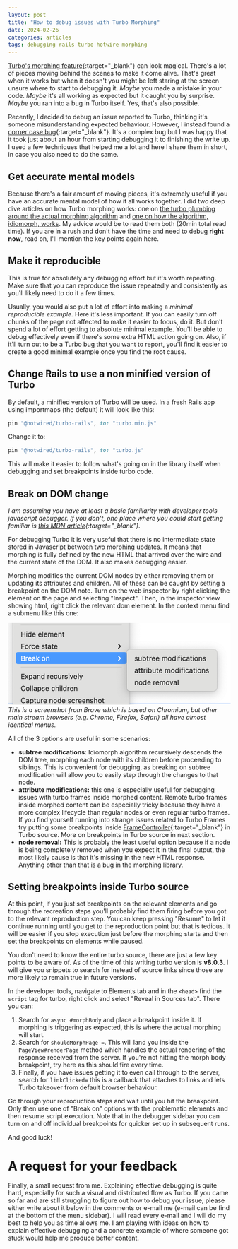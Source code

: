 ```yaml
---
layout: post
title: "How to debug issues with Turbo Morphing"
date: 2024-02-26
categories: articles
tags: debugging rails turbo hotwire morphing
---
```


[Turbo's morphing feature](https://turbo.hotwired.dev/handbook/page_refreshes){:target="\_blank"} can look magical. There's a lot of pieces
moving behind the scenes to make it come alive. That's great when it works but when it doesn't you might be left staring
at the screen unsure where to start to debugging it. *Maybe* you made a mistake in your code. *Maybe* it's all working as
expected but it caught you by surprise. *Maybe* you ran into a bug in Turbo itself. Yes, that's also possible.

Recently, I decided to debug an issue reported to Turbo, thinking it's someone misunderstanding expected behaviour.
However, I instead found a [corner case bug](https://github.com/hotwired/turbo/issues/1158#issuecomment-1938477505){:target="\_blank"}.
It's a complex bug but I was happy that it took just about an hour from starting debugging it to finishing the write up.
I used a few techniques that helped me a lot and here I share them in short, in case you also need to do the same.

## Get accurate mental models

Because there's a fair amount of moving pieces, it's extremely useful if you have an accurate mental model of how it
all works together. I did two deep dive articles on how Turbo morphing works: one on
[the turbo plumbing around the actual morphing algorithm](/articles/turbo-morphing-deep-dive) and
[one on how the algorithm, idiomorph, works](/articles/turbo-morphing-deep-dive-idiomorph). My advice would be to read
them both (20min total read time). If you are in a rush and don't have the time and need to debug **right now**,
read on, I'll mention the key points again here.

## Make it reproducible

This is true for absolutely any debugging effort but it's worth repeating. Make sure that you can reproduce the issue
repeatedly and consistently as you'll likely need to do it a few times.

Usually, you would also put a lot of effort into making a *minimal reproducible example*. Here it's less important.
If you can easily turn off chunks of the page not affected to make it easier to focus, do it. But don't spend a lot of
effort getting to absolute minimal example. You'll be able to debug effectively even if there's some extra HTML action
going on. Also, if it'll turn out to be a Turbo bug that you want to report, you'll find it easier to create a good
minimal example once you find the root cause.

## Change Rails to use a non minified version of Turbo

By default, a minified version of Turbo will be used. In a fresh Rails app using importmaps (the default) it will look like this:
```ruby
pin "@hotwired/turbo-rails", to: "turbo.min.js"
```
Change it to:
```ruby
pin "@hotwired/turbo-rails", to: "turbo.js"
```
This will make it easier to follow what's going on in the library itself when debugging and set breakpoints inside turbo code.

## Break on DOM change

*I am assuming you have at least a basic familiarity with developer tools javascript debugger. If you don't, one place
where you could start getting familiar is [this MDN article](https://developer.mozilla.org/en-US/docs/Learn/Common_questions/Tools_and_setup/What_are_browser_developer_tools#the_javascript_debugger){:target="\_blank"}.*

For debugging Turbo it is very useful that there is no intermediate state stored in Javascript between two morphing updates.
It means that morphing is fully defined by the new HTML that arrived over the wire and the current state of the DOM.
It also makes debugging easier.

Morphing modifies the current DOM nodes by either removing them or updating its attributes and children. All of these can
be caught by setting a breakpoint on the DOM note. Turn on the web inspector by right clicking the element on the page
and selecting "Inspect". Then, in the inspector view showing html, right click the relevant dom element. In the context
menu find a submenu like this one:

![[Screenshot 2024-02-19 at 14.49.27.png]](/assets/img/posts/browser-break-on-element.png)
*This is a screenshot from Brave which is based on Chromium, but other main stream browsers (e.g. Chrome, Firefox, Safari) all have almost identical menus.*

All of the 3 options are useful in some scenarios:
- **subtree modifications**: Idiomorph algorithm recursively descends the DOM tree, morphing each node with its children before proceeding to siblings. This is convenient for debugging, as breaking on subtree modification will allow you to easily step through the changes to that node.
- **attribute modifications:** this one is especially useful for debugging issues with turbo frames inside morphed content. Remote turbo frames inside morphed content can be especially tricky because they have a more complex lifecycle than regular nodes or even regular turbo frames. If you find yourself running into strange issues related to Turbo Frames try putting some breakpoints inside [FrameController](https://github.com/hotwired/turbo/blob/main/src/core/frames/frame_controller.js){:target="\_blank"} in Turbo source. More on breakpoints in Turbo source in next section.
- **node removal:** This is probably the least useful option because if a node is being completely removed when you expect it in the final output, the most likely cause is that it's missing in the new HTML response. Anything other than that is a bug in the morphing library.

## Setting breakpoints inside Turbo source

At this point, if you just set breakpoints on the relevant elements and go through the recreation steps you'll probably find them firing before you got to the relevant reproduction step. You can keep pressing "Resume" to let it continue running until you get to the reproduction point but that is tedious. It will be easier if you stop execution just before the morphing starts and then set the breakpoints on elements while paused.

You don't need to know the entire turbo source, there are just a few key points to be aware of. As of the time of this writing turbo version is **v8.0.3**. I will give you snippets to search for instead of source links since those are more likely to remain true in future versions.

In the developer tools, navigate to Elements tab and in the `<head>` find the `script` tag for turbo, right click and select "Reveal in Sources tab". There you can:
1. Search for `async #morphBody` and place a breakpoint inside it. If morphing is triggering as expected, this is where the actual morphing will start.
2. Search for `shouldMorphPage =`. This will land you inside the `PageView#renderPage` method which handles the actual rendering of the response received from the server. If you're not hitting the morph body breakpoint, try here as this should fire every time.
3. Finally, if you have issues getting it to even call through to the server, search for `linkClicked=` this is a callback that attaches to links and lets Turbo takeover from default browser behaviour.

Go through your reproduction steps and wait until you hit the breakpoint. Only then use one of "Break on" options
with the problematic elements and then resume script execution. Note that in the debugger sidebar you can turn on and
off individual breakpoints for quicker set up in subsequent runs.

And good luck!

# A request for your feedback

Finally, a small request from me. Explaining effective debugging is quite hard, especially for such a visual and distributed flow as Turbo. If you came so far and are still struggling to figure out how to debug your issue, please either write about it below in the comments or e-mail me (e-mail can be find at the bottom of the menu sidebar). I will read every e-mail and I will do my best to help you as time allows me. I am playing with ideas on how to explain effective debugging and a concrete example of where someone got stuck would help me produce better content.
